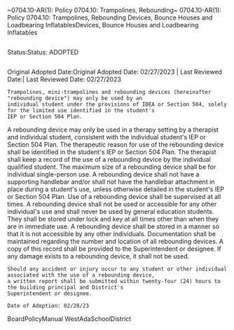 ~0704.10-AR(1): Policy 0704.10: Trampolines, Rebounding~
 0704.10-AR(1): Policy 0704.10: Trampolines, Rebounding
Devices, Bounce Houses and Loadbearing InflatablesDevices, Bounce Houses and Loadbearing Inflatables
```
```
Status:Status: ADOPTED
```
```
Original Adopted Date:Original Adopted Date: 02/27/2023 | Last Reviewed Date:| Last Reviewed Date: 02/27/2023
```
Trampolines, mini-trampolines and rebounding devices (hereinafter "rebounding device") may only be used by an
individual student under the provisions of IDEA or Section 504, solely for the limited use identified in the student's
IEP or Section 504 Plan.

```
A rebounding device may only be used in a therapy setting by a therapist and individual student, consistent
with the individual student's IEP or Section 504 Plan.
The therapeutic reason for use of the rebounding device shall be identified in the student's IEP or
Section 504 Plan.
The therapist shall keep a record of the use of a rebounding device by the individual qualified student.
The maximum size of a rebounding device shall be for individual single-person use.
A rebounding device shall not have a supporting handlebar and/or shall not have the handlebar attachment in
place during a student's use, unless otherwise detailed in the student's IEP or Section 504 Plan.
Use of a rebounding device shall be supervised at all times.
A rebounding device shall not be used or accessible for any other individual's use and shall never be used by
general education students. They shall be stored under lock and key at all times other than when they are in
immediate use.
A rebounding device shall be stored in a manner so that it is not accessible by any other individuals.
Documentation shall be maintained regarding the number and location of all rebounding devices. A copy of
this record shall be provided to the Superintendent or designee.
If any damage exists to a rebounding device, it shall not be used.
```
Should any accident or injury occur to any student or other individual associated with the use of a rebounding device,
a written report shall be submitted within twenty-four (24) hours to the building principal and District's
Superintendent or designee.

Date of Adoption: 02/28/23

```
BoardPolicyManual
WestAdaSchoolDistrict
```

